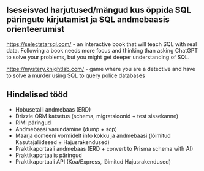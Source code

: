 ## Iseseisvad harjutused/mängud kus õppida SQL päringute kirjutamist ja SQL andmebaasis orienteerumist

https://selectstarsql.com/ - an interactive book that will teach SQL with real data. Following a book needs more focus and thinking than asking ChatGPT to solve your problems, but you might get deeper understanding of SQL.

https://mystery.knightlab.com/ - game where you are a detective and have to solve a murder using SQL to query police databases

## Hindelised tööd

- Hobusetalli andmebaas (ERD)
- Drizzle ORM katsetus (schema, migratsioonid + test sissekanne)
- RIMI päringud
- Andmebaasi varundamine (dump + scp)
- Maarja domeeni vormidelt info kokku ja andmebaasi (lõimitud Kasutajaliidesed + Hajusrakendused)
- Praktikaportaali andmebaas (ERD + convert to Prisma schema with AI)
- Praktikaportaalis päringud
- Praktikaportaali API (Koa/Express, lõimitud Hajusrakendused)
